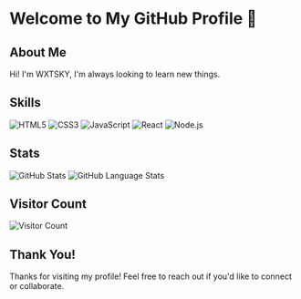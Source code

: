 # Welcome to My GitHub Profile 🌟

## About Me

Hi! I'm WXTSKY, I'm always looking to learn new things.

## Skills

![HTML5](https://img.shields.io/badge/HTML5-E34F26?style=for-the-badge&logo=html5&logoColor=white)
![CSS3](https://img.shields.io/badge/CSS3-1572B6?style=for-the-badge&logo=css3&logoColor=white)
![JavaScript](https://img.shields.io/badge/JavaScript-F7DF1E?style=for-the-badge&logo=javascript&logoColor=black)
![React](https://img.shields.io/badge/React-61DAFB?style=for-the-badge&logo=react&logoColor=black)
![Node.js](https://img.shields.io/badge/Node.js-339933?style=for-the-badge&logo=nodedotjs&logoColor=white)

## Stats

![GitHub Stats](https://github-readme-stats.vercel.app/api?username=wxtsky&show_icons=true&theme=radical)
![GitHub Language Stats](https://github-readme-stats.vercel.app/api/top-langs/?username=wxtsky&layout=compact&theme=radical)

## Visitor Count

![Visitor Count](https://profile-counter.glitch.me/yourusername/count.svg)

## Thank You!

Thanks for visiting my profile! Feel free to reach out if you'd like to connect or collaborate.
